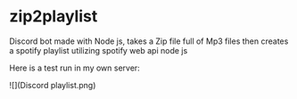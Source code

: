 # zip2playlist

Discord bot made with Node js, takes a Zip file full of Mp3 files
then creates a spotify playlist utilizing spotify web api node js

Here is a test run in my own server:

![](Discord playlist.png)
